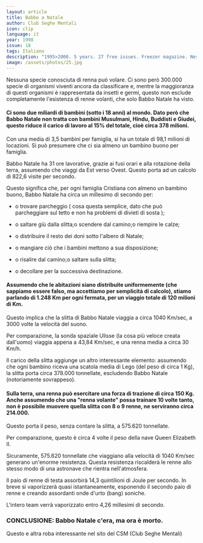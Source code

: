 ```yaml
---
layout: article
title: Babbo a Natale
author: Club Seghe Mentali
icon: clip
language: it
year: 1998
issue: 18
tags: Italiano
description: "1995>2000. 5 years. 27 free issues. Freezer magazine. Nessuna specie conosciuta di renna può volare. Ci sono però 300.000 specie di organismi viventi ancora da classificare e, mentre la maggioranza di questi organismi è rappresentata da insetti e germi, questo non esclude completamente l'esistenza di renne volanti, che solo Babbo Natale ha visto."
image: /assets/photos/25.jpg
---
```


Nessuna specie conosciuta di renna può volare. Ci sono però 300.000 specie di organismi viventi ancora da classificare e, mentre la maggioranza di questi organismi è rappresentata da insetti e germi, questo non esclude completamente l'esistenza di renne volanti, che solo Babbo Natale ha visto.


#### Ci sono due miliardi di bambini (sotto i 18 anni) al mondo. Dato però che Babbo Natale non tratta con bambini Musulmani, Hindu, Buddisti e Giudei, questo riduce il carico di lavoro al 15% del totale, cioè circa 378 milioni.

Con una media di 3,5 bambini per famiglia, si ha un totale di 98,1 milioni di locazioni. Si può presumere che ci sia almeno un bambino buono per famiglia.

Babbo Natale ha 31 ore lavorative, grazie ai fusi orari e alla rotazione della terra, assumendo che viaggi da Est verso Ovest. Questo porta ad un calcolo di 822,6 visite per secondo.

Questo significa che, per ogni famiglia Cristiana con almeno un bambino buono, Babbo Natale ha circa un millesimo di secondo per:

- o trovare parcheggio ( cosa questa semplice, dato che può parcheggiare sul tetto e non ha problemi di divieti di sosta );

- o saltare giù dalla slitta;o scendere dal camino;o riempire le calze;

- o distribuire il resto dei doni sotto l'albero di Natale;

- o mangiare ciò che i bambini mettono a sua disposizione;

- o risalire dal camino;o saltare sulla slitta;

- o decollare per la successiva destinazione.

#### Assumendo che le abitazioni siano distribuite uniformemente (che sappiamo essere falso, ma accettiamo per semplicità di calcolo), stiamo parlando di 1.248 Km per ogni fermata, per un viaggio totale di 120 milioni di Km.

Questo implica che la slitta di Babbo Natale viaggia a circa 1040 Km/sec, a 3000 volte la velocità del suono.

Per comparazione, la sonda spaziale Ulisse (la cosa più veloce creata dall'uomo) viaggia appena a 43,84 Km/sec, e una renna media a circa 30 Km/h.

Il carico della slitta aggiunge un altro interessante elemento: assumendo che ogni bambino riceva una scatola media di Lego (del peso di circa 1 Kg), la slitta porta circa 378.000 tonnellate, escludendo Babbo Natale (notoriamente sovrappeso).


#### Sulla terra, una renna può esercitare una forza di trazione di circa 150 Kg. Anche assumendo che una "renna volante" possa trainare 10 volte tanto, non è possibile muovere quella slitta con 8 o 9 renne, ne serviranno circa 214.000.

Questo porta il peso, senza contare la slitta, a 575.620 tonnellate.

Per comparazione, questo è circa 4 volte il peso della nave Queen Elizabeth II.

Sicuramente, 575.620 tonnellate che viaggiano alla velocità di 1040 Km/sec generano un'enorme resistenza. Questa resistenza riscalderà le renne allo stesso modo di una astronave che rientra nell'atmosfera.

Il paio di renne di testa assorbirà 14,3 quintilioni di Joule per secondo. In breve si vaporizzerà quasi istantaneamente, esponendo il secondo paio di renne e creando assordanti onde d'urto (bang) soniche.

L'intero team verrà vaporizzato entro 4,26 millesimi di secondo.

### CONCLUSIONE: Babbo Natale c'era, ma ora è morto.

Questo e altra roba interessante nel sito del CSM (Club Seghe Mentali)
